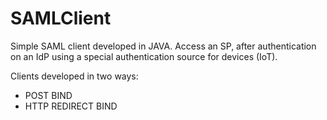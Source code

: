 # SAMLClient
Simple SAML client developed in JAVA. 
Access an SP, after authentication on an IdP using a special authentication source for devices (IoT). 

Clients developed in two ways: 
  - POST BIND 
  - HTTP REDIRECT BIND
